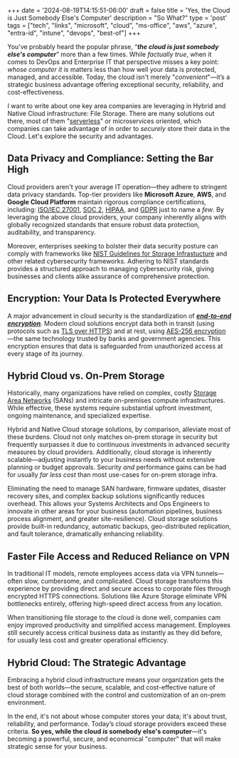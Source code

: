 +++
date = '2024-08-19T14:15:51-06:00'
draft = false
title = 'Yes&#44; the Cloud is Just Somebody Else&#39;s Computer'
description = "So What?"
type = 'post'
tags = ["tech", "links", "microsoft", "cloud", "ms-office", "aws", "azure", "entra-id", "intune", "devops", "best-of"]
+++

 <style>
        .truncate {
            width: 300px; /* Set the desired width */
            white-space: nowrap;
            overflow: hidden;
            text-overflow: ellipsis;
        }
        .truncate a {
            text-decoration: none;
            color: blue;
        }
</style>

You’ve probably heard the popular phrase, “***the cloud is just somebody else's computer***” more than a few times.  While *factually true*, when it comes to DevOps and Enterprise IT that perspective misses a key point: *whose computer it is* matters less than how well your data is protected, managed, and accessible. Today, the cloud isn't merely "*convenient*"—it’s a strategic business advantage offering exceptional security, reliability, and cost-effectiveness.  

I want to write about one key area companies are leveraging in Hybrid and Native Cloud infrastructure: File Storage.  There are many solutions out there, most of them "[serverless](https://en.wikipedia.org/wiki/Serverless_computing)" or microservices oriented, which companies can take advantage of in order to *securely* store their data in the Cloud.  Let's explore the security and advantages.

## Data Privacy and Compliance: Setting the Bar High

Cloud providers aren't your average IT operation—they adhere to stringent data privacy standards. Top-tier providers like **Microsoft Azure**, **AWS**, and **Google Cloud Platform** maintain rigorous compliance certifications, including: [ISO/IEC 27001](https://www.iso.org/standard/27001), [SOC 2](https://www.imperva.com/learn/data-security/soc-2-compliance/), [HIPAA](https://www.ncbi.nlm.nih.gov/books/NBK500019/), and [GDPR](https://gdpr.eu/what-is-gdpr/) just to name a *few*. By leveraging the above cloud providers, your company inherently aligns with globally recognized standards that ensure robust data protection, auditability, and transparency.  

Moreover, enterprises seeking to bolster their data security posture can comply with frameworks like [NIST Guidelines for Storage Infrastucture](https://csrc.nist.gov/pubs/sp/800/209/final) and other related cybersecurity frameworks. Adhering to NIST standards provides a structured approach to managing cybersecurity risk, giving businesses and clients alike assurance of comprehensive protection.

## Encryption: Your Data Is Protected Everywhere

A major advancement in cloud security is the standardization of [***end-to-end encryption***](https://en.wikipedia.org/wiki/End-to-end_encryption). Modern cloud solutions encrypt data both in transit (using protocols such as [TLS over HTTPS](https://en.wikipedia.org/wiki/Transport_Layer_Security)) and at rest, using [AES-256 encryption](https://en.wikipedia.org/wiki/Advanced_Encryption_Standard)—the same technology trusted by banks and government agencies. This encryption ensures that data is safeguarded from unauthorized access at every stage of its journey.

## Hybrid Cloud vs. On-Prem Storage

Historically, many organizations have relied on complex, costly [Storage Area Networks](https://en.wikipedia.org/wiki/Storage_area_network) (SANs) and intricate on-premises compute infrastructures. While effective, these systems require substantial upfront investment, ongoing maintenance, and specialized expertise.  

Hybrid and Native Cloud storage solutions, by comparison, alleviate most of these burdens. Cloud not only matches on-prem storage in security but frequently surpasses it due to continuous investments in advanced security measures by cloud providers. Additionally, cloud storage is inherently scalable—adjusting instantly to your business needs without extensive planning or budget approvals.  Security *and* performance gains can be had for usually *far less cost* than most use-cases for on-prem storage infra.   

Eliminating the need to manage SAN hardware, firmware updates, disaster recovery sites, and complex backup solutions significantly reduces overhead. This allows your Systems Architects and Ops Engineers to innovate in other areas for your business (automation pipelines, business process alignment, and greater site-resilience).  Cloud storage solutions provide built-in redundancy, automatic backups, geo-distributed replication, and fault tolerance, dramatically enhancing reliability.

## Faster File Access and Reduced Reliance on VPN

In traditional IT models, remote employees access data via VPN tunnels—often slow, cumbersome, and complicated. Cloud storage transforms this experience by providing direct and secure access to corporate files through encrypted HTTPS connections. Solutions like Azure Storage eliminate VPN bottlenecks entirely, offering high-speed direct access from any location.  

When transitioning file storage to the cloud is done well, companies cam enjoy improved productivity and simplified access management. Employees still securely access critical business data as instantly as they did before, for usually less cost and greater operational efficiency.

## Hybrid Cloud: The Strategic Advantage

Embracing a hybrid cloud infrastructure means your organization gets the best of both worlds—the secure, scalable, and cost-effective nature of cloud storage combined with the control and customization of an on-prem environment.  

In the end, it's not about whose computer stores your data; it's about trust, reliability, and performance. Today’s cloud storage providers exceed these criteria. **So yes, while the cloud *is* somebody else's computer**—it's becoming a powerful, secure, and economical "computer" that will make strategic sense for your business.  